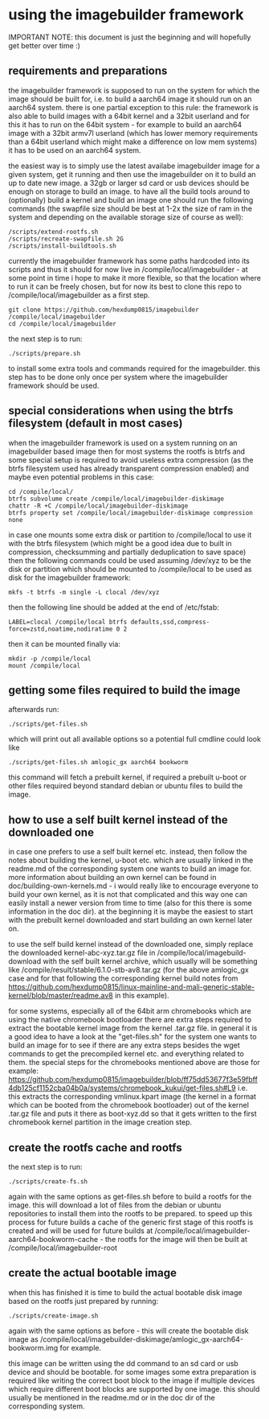 # using the imagebuilder framework

IMPORTANT NOTE: this document is just the beginning and will hopefully get better over time :)

## requirements and preparations

the imagebuilder framework is supposed to run on the system for which the
image should be built for, i.e. to build a aarch64 image it should run on an
aarch64 system. there is one partial exception to this rule: the framework is
also able to build images with a 64bit kernel and a 32bit userland and for
this it has to run on the 64bit system - for example to build an aarch64 image
with a 32bit armv7l userland (which has lower memory requirements than a
64bit userland which might make a difference on low mem systems) it has to be
used on an aarch64 system.

the easiest way is to simply use the latest availabe imagebuilder image for a
given system, get it running and then use the imagebuilder on it to build an
up to date new image. a 32gb or larger sd card or usb devices should be
enough on storage to build an image. to have all the build tools around to
(optionally) build a kernel and build an image one should run the following
commands (the swapfile size should be best at 1-2x the size of ram in the
system and depending on the available storage size of course as well):
```
/scripts/extend-rootfs.sh
/scripts/recreate-swapfile.sh 2G
/scripts/install-buildtools.sh
```

currently the imagebuilder framework has some paths hardcoded into its scripts
and thus it should for now live in /compile/local/imagebuilder - at some
point in time i hope to make it more flexible, so that the location where to
run it can be freely chosen, but for now its best to clone this repo to
/compile/local/imagebuilder as a first step.
```
git clone https://github.com/hexdump0815/imagebuilder /compile/local/imagebuilder
cd /compile/local/imagebuilder
```

the next step is to run:
```
./scripts/prepare.sh
```
to install some extra tools and commands required for the imagebuilder. this
step has to be done only once per system where the imagebuilder framework
should be used.

## special considerations when using the btrfs filesystem (default in most cases)

when the imagebuilder framework is used on a system running on an imagebuilder
based image then for most systems the rootfs is btrfs and some special setup
is required to avoid useless extra compression (as the btrfs filesystem used
has already transparent compression enabled) and maybe even potential
problems in this case:
```
cd /compile/local/
btrfs subvolume create /compile/local/imagebuilder-diskimage
chattr -R +C /compile/local/imagebuilder-diskimage
btrfs property set /compile/local/imagebuilder-diskimage compression none
```

in case one mounts some extra disk or partition to /compile/local to use it
with the btrfs filesystem (which might be a good idea due to built in
compression, checksumming and partially deduplication to save space) then the
following commands could be used assuming /dev/xyz to be the disk or partition
which should be mounted to /compile/local to be used as disk for the
imagebuilder framework:
```
mkfs -t btrfs -m single -L clocal /dev/xyz
```
then the following line should be added at the end of /etc/fstab:
```
LABEL=clocal /compile/local btrfs defaults,ssd,compress-force=zstd,noatime,nodiratime 0 2
```
then it can be mounted finally via:
```
mkdir -p /compile/local
mount /compile/local
```

## getting some files required to build the image

afterwards run:
```
./scripts/get-files.sh
```
which will print out all available options so a potential full cmdline could
look like
```
./scripts/get-files.sh amlogic_gx aarch64 bookworm
```
this command will fetch a prebuilt kernel, if required a prebuilt u-boot or
other files required beyond standard debian or ubuntu files to build the
image.

## how to use a self built kernel instead of the downloaded one

in case one prefers to use a self built kernel etc. instead, then follow the
notes about building the kernel, u-boot etc. which are usually linked in the
readme.md of the corresponding system one wants to build an image for. more
information about building an own kernel can be found in
doc/building-own-kernels.md - i would really like to encourage everyone to
build your own kernel, as it is not that complicated and this way one can
easily install a newer version from time to time (also for this there is
some information in the doc dir). at the beginning it is maybe the easiest
to start with the prebuilt kernel downloaded and start building an own kernel
later on.

to use the self build kernel instead of the downloaded one, simply replace the
downloaded kernel-abc-xyz.tar.gz file in /compile/local/imagebuild-download
with the self built kernel archive, which usually will be something like
/compile/result/stable/6.1.0-stb-av8.tar.gz (for the above amlogic_gx case
and for that following the corresponding kernel build notes from
https://github.com/hexdump0815/linux-mainline-and-mali-generic-stable-kernel/blob/master/readme.av8
in this example).

for some systems, especially all of the 64bit arm chromebooks which are using
the native chromebook bootloader there are extra steps required to extract
the bootable kernel image from the kernel .tar.gz file. in general it is a
good idea to have a look at the "get-files.sh" for the system one wants to
build an image for to see if there are any extra steps besides the wget
commands to get the precompiled kernel etc. and everything related to them.
the special steps for the chromebooks mentioned above are those for example:
https://github.com/hexdump0815/imagebuilder/blob/ff75dd53677f3e59fbff4db125cf1152cba04b0a/systems/chromebook_kukui/get-files.sh#L9
i.e. this extracts the corresponding vmlinux.kpart image (the kernel in a
format which can be booted from the chromebook bootloader) out of the kernel
.tar.gz file and puts it there as boot-xyz.dd so that it gets written to
the first chromebook kernel partition in the image creation step.

## create the rootfs cache and rootfs

the next step is to run:
```
./scripts/create-fs.sh
```
again with the same options as get-files.sh before to build a rootfs for
the image. this will download a lot of files from the debian or ubuntu
repositories to install them into the rootfs to be prepared. to speed up
this process for future builds a cache of the generic first stage of this
rootfs is created and will be used for future builds at
/compile/local/imagebuilder-aarch64-bookworm-cache - the rootfs for the
image will then be built at /compile/local/imagebuilder-root

## create the actual bootable image

when this has finished it is time to build the actual bootable disk image
based on the rootfs just prepared by running:
```
./scripts/create-image.sh
```
again with the same options as before - this will create the bootable disk
image as
/compile/local/imagebuilder-diskimage/amlogic_gx-aarch64-bookworm.img
for example.

this image can be written using the dd command to an sd card or usb device
and should be bootable. for some images some extra preparation is required
like writing the correct boot block to the image if multiple devices which
require different boot blocks are supported by one image. this should
usually be mentioned in the readme.md or in the doc dir of the
corresponding system.

